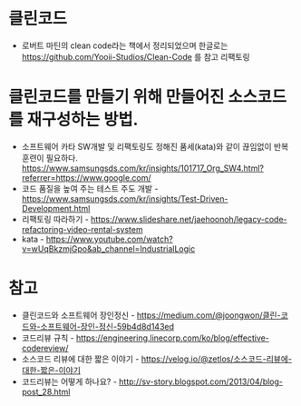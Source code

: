 # 클린코드
- 로버트 마틴의 clean code라는 책에서 정리되었으며 한글로는 https://github.com/Yooii-Studios/Clean-Code 를 참고
리팩토링

# 클린코드를 만들기 위해 만들어진 소스코드를 재구성하는 방법.
- 소프트웨어 카타
SW개발 및 리팩토링도 정해진 품세(kata)와 같이 끊임없이 반복 훈련이 필요하다.
https://www.samsungsds.com/kr/insights/101717_Org_SW4.html?referrer=https://www.google.com/
- 코드 품질을 높여 주는 테스트 주도 개발 -https://www.samsungsds.com/kr/insights/Test-Driven-Development.html
- 리팩토링 따라하기 - https://www.slideshare.net/jaehoonoh/legacy-code-refactoring-video-rental-system
- kata - https://www.youtube.com/watch?v=wUqBkzmjGpo&ab_channel=IndustrialLogic

# 참고

- 클린코드와 소프트웨어 장인정신 - https://medium.com/@joongwon/클린-코드와-소프트웨어-장인-정신-59b4d8d143ed
- 코드리뷰 규칙 - https://engineering.linecorp.com/ko/blog/effective-codereview/
- 소스코드 리뷰에 대한 짧은 이야기 - https://velog.io/@zetlos/소스코드-리뷰에-대한-짧은-이야기
- 코드리뷰는 어떻게 하나요? - http://sv-story.blogspot.com/2013/04/blog-post_28.html
